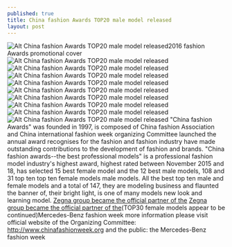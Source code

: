 ```yaml
---
published: true
title: China fashion Awards TOP20 male model released
layout: post
---
```

![Alt China fashion Awards TOP20 male model released](https://c1.staticflickr.com/9/8672/30293351005_7307fa1432_z.jpg)2016 fashion Awards promotional cover![Alt China fashion Awards TOP20 male model released](https://c1.staticflickr.com/9/8278/30177867832_4370cdfa54_z.jpg)![Alt China fashion Awards TOP20 male model released](https://c1.staticflickr.com/9/8552/30177890112_7ac94ca43c_z.jpg)![Alt China fashion Awards TOP20 male model released](https://c2.staticflickr.com/8/7523/29997016540_1b343de152_z.jpg)![Alt China fashion Awards TOP20 male model released](https://c1.staticflickr.com/9/8635/29662993174_a27b8f7088_z.jpg)![Alt China fashion Awards TOP20 male model released](https://c1.staticflickr.com/9/8139/29663009434_49b8f71703_z.jpg)![Alt China fashion Awards TOP20 male model released](https://c2.staticflickr.com/6/5339/30177920652_349c4cbb28_z.jpg)![Alt China fashion Awards TOP20 male model released](https://c2.staticflickr.com/8/7566/29663020854_ceec956e28_z.jpg)![Alt China fashion Awards TOP20 male model released](https://c2.staticflickr.com/6/5789/30258662956_581218def7_z.jpg)![Alt China fashion Awards TOP20 male model released](https://c2.staticflickr.com/6/5573/30293424695_0d364ddcd7_z.jpg) \"China fashion Awards\" was founded in 1997, is composed of China fashion Association and China international fashion week organizing Committee launched the annual award recognises for the fashion and fashion industry have made outstanding contributions to the development of fashion and brands. \"China fashion awards--the best professional models\" is a professional fashion model industry\'s highest award, highest rated between November 2015 and 18, has selected 15 best female model and the 12 best male models, 108 and 31 top ten top ten female models male models. All the best top ten male and female models and a total of 147, they are modeling business and flaunted the banner of, their bright light, is one of many models new look and learning model. [Zegna group became the official partner of the](http://www.focalstyle.com/2016/08/30/zegna-group-became-the-official-partner-of-the-china-national-football-team/) [Zegna group became the official partner of the](http://www.focalstyle.com/2016/08/30/zegna-group-became-the-official-partner-of-the-china-national-football-team/)(TOP30 female models appear to be continued)Mercedes-Benz fashion week more information please visit official website of the Organizing Committee: http://www.chinafashionweek.org and the public: the Mercedes-Benz fashion week